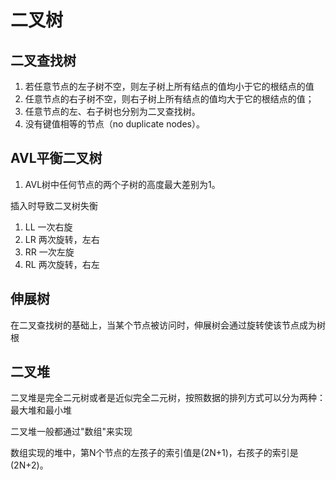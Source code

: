 # 二叉树

## 二叉查找树
1. 若任意节点的左子树不空，则左子树上所有结点的值均小于它的根结点的值
2. 任意节点的右子树不空，则右子树上所有结点的值均大于它的根结点的值；
3. 任意节点的左、右子树也分别为二叉查找树。
4. 没有键值相等的节点（no duplicate nodes）。

## AVL平衡二叉树
1. AVL树中任何节点的两个子树的高度最大差别为1。

插入时导致二叉树失衡
1. LL   一次右旋
2. LR   两次旋转，左右
3. RR   一次左旋
4. RL   两次旋转，右左

## 伸展树
在二叉查找树的基础上，当某个节点被访问时，伸展树会通过旋转使该节点成为树根

## 二叉堆

二叉堆是完全二元树或者是近似完全二元树，按照数据的排列方式可以分为两种：最大堆和最小堆

二叉堆一般都通过"数组"来实现

数组实现的堆中，第N个节点的左孩子的索引值是(2N+1)，右孩子的索引是(2N+2)。





















